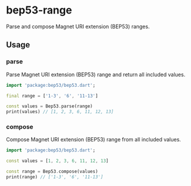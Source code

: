 <!-- 
This README describes the package. If you publish this package to pub.dev,
this README's contents appear on the landing page for your package.

For information about how to write a good package README, see the guide for
[writing package pages](https://dart.dev/guides/libraries/writing-package-pages). 

For general information about developing packages, see the Dart guide for
[creating packages](https://dart.dev/guides/libraries/create-library-packages)
and the Flutter guide for
[developing packages and plugins](https://flutter.dev/developing-packages). 
-->

# bep53-range 

Parse and compose Magnet URI extension (BEP53) ranges.

## Usage

### parse

Parse Magnet URI extension (BEP53) range and return all included values.

```dart
import 'package:bep53/bep53.dart';

final range = ['1-3', '6', '11-13']

const values = Bep53.parse(range)
print(values) // [1, 2, 3, 6, 11, 12, 13]

```

### compose

Compose Magnet URI extension (BEP53) range from all included values.

```dart
import 'package:bep53/bep53.dart';

const values = [1, 2, 3, 6, 11, 12, 13]

const range = Bep53.compose(values)
print(range) // ['1-3', '6', '11-13']
```
